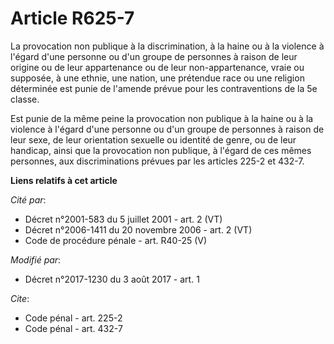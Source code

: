 # Article R625-7

La provocation non publique à la discrimination, à la haine ou à la violence à l'égard d'une personne ou d'un groupe de
personnes à raison de leur origine ou de leur appartenance ou de leur non-appartenance, vraie ou supposée, à une ethnie, une
nation, une prétendue race ou une religion déterminée est punie de l'amende prévue pour les contraventions de la 5e classe.

Est punie de la même peine la provocation non publique à la haine ou à la violence à l'égard d'une personne ou d'un groupe de
personnes à raison de leur sexe, de leur orientation sexuelle ou identité de genre, ou de leur handicap, ainsi que la
provocation non publique, à l'égard de ces mêmes personnes, aux discriminations prévues par les articles 225-2 et 432-7.

**Liens relatifs à cet article**

_Cité par_:

  - Décret n°2001-583 du 5 juillet 2001 - art. 2 (VT)
  - Décret n°2006-1411 du 20 novembre 2006 - art. 2 (VT)
  - Code de procédure pénale - art. R40-25 (V)

_Modifié par_:

  - Décret n°2017-1230 du 3 août 2017 - art. 1

_Cite_:

  - Code pénal - art. 225-2
  - Code pénal - art. 432-7
